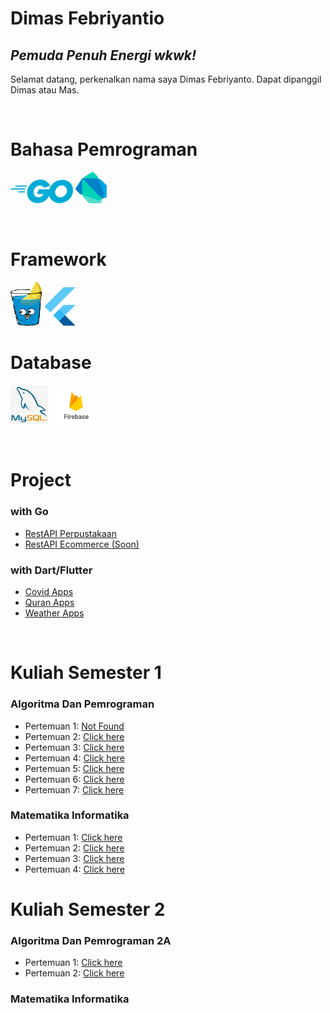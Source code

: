 # Dimas Febriyantio

## _Pemuda Penuh Energi wkwk!_

Selamat datang, perkenalkan nama saya Dimas Febriyanto. Dapat dipanggil Dimas atau Mas.

<br>


# Bahasa Pemrograman
<img src="assets/go.png" width="100" title="Golang"> <img src="assets/dart.png" width="50" title="Dart">

<br>

# Framework
<img src="assets/gin.png" width="50" title="Golang"> <img src="assets/flutter.png" width="50" title="Dart">

# Database
<img src="assets/mysql.png" width="60" title="MySql"> <img src="assets/fb.png" width="80" title="Firebase">


<br>

# Project
### with Go

- <a href="https://github.com/dimassfeb-09/restapi-perpustakaan">RestAPI Perpustakaan </a>
- <a href="https://github.com/dimassfeb-09/restapi-ecommerce">RestAPI Ecommerce (Soon)</a>

### with Dart/Flutter
- <a href="https://github.com/dimassfeb-09/covid-app">Covid Apps </a>
- <a href="https://github.com/dimassfeb-09/app-quran-flutter">Quran Apps </a>
- <a href="https://github.com/dimassfeb-09/weather-app">Weather Apps </a>

<br>

# Kuliah Semester 1
### Algoritma Dan Pemrograman
- Pertemuan 1: <a href="#">Not Found</a>
- Pertemuan 2: <a href="https://github.com/kuliah-dimas/alpro/blob/master/P2_LA_DIMAS%20FEBRIYANTO.py">Click here </a>
- Pertemuan 3: <a href="https://github.com/kuliah-dimas/alpro/blob/master/P3_LA_DIMAS%20FEBRIYANTO.py">Click here </a>
- Pertemuan 4: <a href="https://github.com/kuliah-dimas/alpro/blob/master/P4_LA_DIMAS%20FEBRIYANTO.py">Click here </a>
- Pertemuan 5: <a href="https://github.com/kuliah-dimas/alpro/blob/master/P5_LA_DIMAS%20FEBRIYANTO.py">Click here </a>
- Pertemuan 6: <a href="https://github.com/kuliah-dimas/alpro/blob/master/P6/P6_LA_DIMAS%20FEBRIYANTO.py">Click here </a>
- Pertemuan 7: <a href="https://github.com/kuliah-dimas/alpro/blob/master/P7_LA_DIMAS%20FEBRIYANTO.py">Click here </a>


### Matematika Informatika
- Pertemuan 1: <a href="https://github.com/kuliah-dimas/matif/tree/master/LA1">Click here </a>
- Pertemuan 2: <a href="https://github.com/kuliah-dimas/matif/tree/master/LA2">Click here </a>
- Pertemuan 3: <a href="https://github.com/kuliah-dimas/matif/tree/master/LA3">Click here </a>
- Pertemuan 4: <a href="https://github.com/kuliah-dimas/matif/tree/master/LA4">Click here </a>


# Kuliah Semester 2
### Algoritma Dan Pemrograman 2A
- Pertemuan 1: <a href="https://github.com/kuliah-dimas/ap2a/tree/main/M1">Click here</a>
- Pertemuan 2: <a href="https://github.com/kuliah-dimas/ap2a/tree/main/M2">Click here</a>


### Matematika Informatika

<!-- 
[![](https://raw.githubusercontent.com/dimassfeb-09/dimassfeb-09/master/profile-summary-card-output/radical/0-profile-details.svg)](https://github.com/vn7n24fzkq/github-profile-summary-cards)
[![](https://raw.githubusercontent.com/dimassfeb-09/dimassfeb-09/master/profile-summary-card-output/radical/1-repos-per-language.svg)](https://github.com/vn7n24fzkq/github-profile-summary-cards) [![](https://raw.githubusercontent.com/dimassfeb-09/dimassfeb-09/master/profile-summary-card-output/radical/2-most-commit-language.svg)](https://github.com/vn7n24fzkq/github-profile-summary-cards)
[![](https://raw.githubusercontent.com/dimassfeb-09/dimassfeb-09/master/profile-summary-card-output/radical/3-stats.svg)](https://github.com/vn7n24fzkq/github-profile-summary-cards) [![](https://raw.githubusercontent.com/dimassfeb-09/dimassfeb-09/master/profile-summary-card-output/radical/4-productive-time.svg)](https://github.com/vn7n24fzkq/github-profile-summary-cards)
 -->
